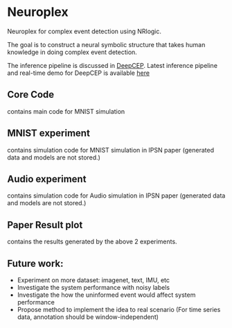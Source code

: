 # Neuroplex
Neuroplex for complex event detection using NRlogic.

The goal is to construct a neural symbolic structure that takes human knowledge in doing complex event detection. 

The inference pipeline is discussed in [DeepCEP](https://ieeexplore.ieee.org/document/8784054). Latest inference pipeline and real-time demo for DeepCEP is available [here](https://github.com/nesl/DeepCEPppDemo)

## Core Code
contains main code for MNIST simulation

## MNIST experiment
contains simulation code for MNIST simulation in IPSN paper (generated data and models are not stored.)

## Audio experiment
contains simulation code for Audio simulation in IPSN paper (generated data and models are not stored.)

## Paper Result plot
contains the results generated by the above 2 experiments.

## Future work:
- Experiment on more dataset: imagenet, text, IMU, etc
- Investigate the system performance with noisy labels
- Investigate the how the uninformed event would affect system performance 
- Propose method to implement the idea to real scenario (For time series data, annotation should be window-independent)
